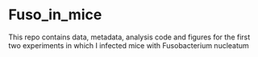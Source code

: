 # Fuso_in_mice
This repo contains data, metadata, analysis code and figures for the first two experiments in which I infected mice with Fusobacterium nucleatum 
